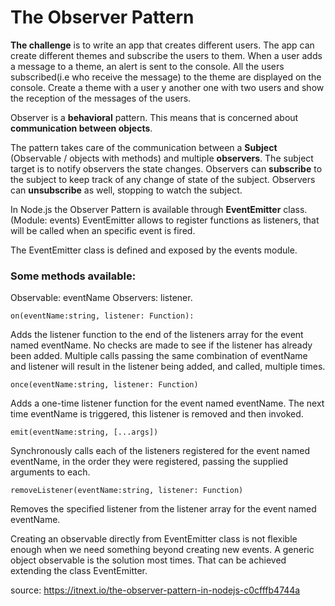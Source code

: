 # The Observer Pattern 


__The challenge__ is to write an app that creates different users. The app can create different themes and subscribe the users to them. When a user adds a message to a theme, an alert is sent to the console. All the users subscribed(i.e who receive the message) to the theme are displayed on the console. Create a theme with a user y another one with two users and show the reception of the messages of the users. 



Observer is a __behavioral__ pattern.
This means that is concerned about __communication between objects__.

The pattern takes care of the communication between a __Subject__ (Observable / objects with methods) and multiple __observers__. The subject target is to notify observers the state changes. Observers can __subscribe__ to the subject to keep track of any change of state of the subject. Observers can __unsubscribe__ as well, stopping to watch the subject.

In Node.js the Observer Pattern is available through __EventEmitter__ class. (Module: events)
EventEmitter allows to register functions as listeners, that will be called when an specific event is fired.

The EventEmitter class is defined and exposed by the events module.

### Some methods available:
Observable: eventName 
Observers: listener. 

```
on(eventName:string, listener: Function):
```

Adds the listener function to the end of the listeners array for the event named eventName.
No checks are made to see if the listener has already been added. 
Multiple calls passing the same combination of eventName and listener will result in the listener being added, and called, multiple times.

```
once(eventName:string, listener: Function) 
```
Adds a one-time listener function for the event named eventName. The next time eventName is triggered, this listener is removed and then invoked.

```
emit(eventName:string, [...args])
```
Synchronously calls each of the listeners registered for the event named eventName, in the order they were registered, passing the supplied arguments to each.

```
removeListener(eventName:string, listener: Function)
```
Removes the specified listener from the listener array for the event named eventName.

Creating an observable directly from EventEmitter class is not flexible enough when we need something beyond creating new events. A generic object observable is the solution most times. That can be achieved extending the class EventEmitter.








source: https://itnext.io/the-observer-pattern-in-nodejs-c0cfffb4744a

